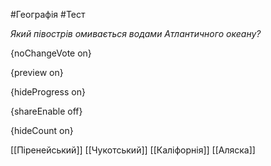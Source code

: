 #Географія #Тест

*Який півострів омивається водами Атлантичного океану?*

{noChangeVote on}

{preview on}

{hideProgress on}

{shareEnable off}

{hideCount on}

[[Піренейський]]
[[Чукотський]]
[[Каліфорнія]]
[[Аляска]]

